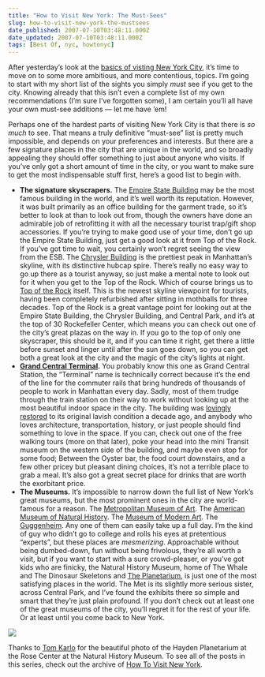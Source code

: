 ```yaml
---
title: "How to Visit New York: The Must-Sees"
slug: how-to-visit-new-york-the-mustsees
date_published: 2007-07-10T03:48:11.000Z
date_updated: 2007-07-10T03:48:11.000Z
tags: [Best Of, nyc, howtonyc]
---
```


After yesterday’s look at the [basics of visting New York City](/2007/07/how-to-visit-new-york.html), it’s time to move on to some more ambitious, and more contentious, topics. I’m going to start with my short list of the sights you simply *must* see if you get to the city. Knowing already that this isn’t even a complete list of my own recommendations (I’m sure I’ve forgotten some), I am certain you’ll all have your own must-see additions — let me have ’em!

Perhaps one of the hardest parts of visiting New York City is that there is *so much* to see. That means a truly definitive “must-see” list is pretty much impossible, and depends on your preferences and interests. But there are a few signature places in the city that are unique in the world, and so broadly appealing they should offer something to just about anyone who visits. If you’ve only got a short amount of time in the city, or you want to make sure to get the most indispensable stuff first, here’s a good list to begin with.

- **The signature skyscrapers.** The [Empire State Building](http://esbnyc.com/) may be the most famous building in the world, and it’s well worth its reputation. However, it was built primarily as an office building for the garment trade, so it’s better to look at than to look out from, though the owners have done an admirable job of retrofitting it with all the necessary tourist trap/gift shop accessories. If you’re trying to make good use of your time, don’t go up the Empire State Building, just get a good look at it from Top of the Rock. If you’ve got time to wait, you certainly won’t regret seeing the view from the ESB. The [Chrysler Building](http://en.wikipedia.org/wiki/Chrysler_Building) is the prettiest peak in Manhattan’s skyline, with its distinctive hubcap spire. There’s really no easy way to go up there as a tourist anyway, so just make a mental note to look out for it when you get to the Top of the Rock. Which of course brings us to [Top of the Rock](http://www.topoftherocknyc.com/) itself. This is the newest skyline viewpoint for tourists, having been completely refurbished after sitting in mothballs for three decades. Top of the Rock is a great vantage point for looking out at the Empire State Building, the Chrysler Building, and Central Park, and it’s at the top of 30 Rockefeller Center, which means you can check out one of the city’s great plazas on the way in. If you go to the top of only one skyscraper, this should be it, and if you can time it right, get there a little before sunset and linger until after the sun goes down, so you can get both a great look at the city and the magic of the city’s lights at night.
- **[Grand Central Terminal](http://grandcentralterminal.com/).** You probably know this one as Grand Central Station, the “Terminal” name is technically correct because it’s the end of the line for the commuter rails that bring hundreds of thousands of people to work in Manhattan every day. Sadly, most of them trudge through the train station on their way to work without looking up at the most beautiful indoor space in the city. The building was [lovingly restored](http://grandcentralterminal.com/pages/getpage.aspx?id=8F850EDB-68CF-4D49-A99B-3D377DAAD34D) to its original lavish condition a decade ago, and anybody who loves architecture, transportation, history, or just people should find something to love in the space. If you can, check out one of the free walking tours (more on that later), poke your head into the mini Transit museum on the western side of the building, and maybe even stop for some food; Between the Oyster bar, the food court downstairs, and a few other pricey but pleasant dining choices, it’s not a terrible place to grab a meal. It’s also got a great secret place for drinks that are worth the exorbitant price.
- **The Museums.** It’s impossible to narrow down the full list of New York’s great museums, but the most prominent ones in the city are world-famous for a reason. The [Metropolitan Museum of Art](http://www.metmuseum.org/). The [American Museum of Natural History](http://www.amnh.org/). The [Museum of Modern Art](http://www.moma.org/). The [Guggenheim](http://www.guggenheim.org/). Any one of them can easily take up a full day. I’m the kind of guy who didn’t go to college and rolls his eyes at pretentious “experts”, but these places are *mesmerizing*. Approachable without being dumbed-down, fun without being frivolous, they’re all worth a visit, but if you want to start with a sure crowd-pleaser, or you’ve got kids who are finicky, the Natural History Museum, home of The Whale and The Dinosaur Skeletons and [The Planetarium](http://www.amnh.org/rose/), is just one of the most satisfying places in the world. The Met is its slightly more serious sister, across Central Park, and I’ve found the exhibits there so simple and smart that they’re just plain profound. If you don’t check out at least one of the great museums of the city, you’ll regret it for the rest of your life. Or at least until you come back to New York.

![](https://cdn.glitch.global/034ff067-8128-4744-8807-d19cee4142e7/hayden-planetarium.jpg?v=1714968820145)

Thanks to [Tom Karlo](http://www.flickr.com/photos/karlo/6414083/) for the beautiful photo of the Hayden Planetarium at the Rose Center at the Natural History Museum. To see all of the posts in this series, check out the archive of [How To Visit New York](http://www.dashes.com/tag/howtonyc).
